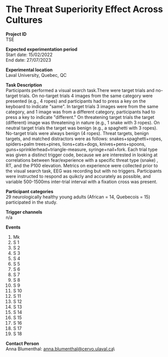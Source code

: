# The Threat Superiority Effect Across Cultures
**Project ID**\
TSE

**Expected experimentation period**\
Start date: 15/02/2022\
End date: 27/07/2023

**Experimental location**\
Laval University, Quebec, QC

**Task Description**\
Participants performed a visual search task.There were target trials and no-target trials. On no-target trials 4 images from the same category were presented (e.g., 4 ropes) and participants had to press a key on the keyboard to indicate "same". In target trials 3 images were from the same category, and 1 image was from a different category, participants had to press a key to indicate "different." On threatening target trials the  target (different) image was threatening in nature (e.g., 1 snake with 3 ropes). On neutral target trials the target was benign (e.g., a spaghetti with 3 ropes). No-target trials were always benign (4 ropes). Threat targets, benign targets, and matched distractors were as follows: snakes+spaghetti+ropes, spiders+palm trees+pines, lions+cats+dogs, knives+pens+spoons, guns+sprinklerhead+triangle-measure, syringe+nail+fork. Each trial type was given a distinct trigger code, because we are interested in looking at correlations between fear/experience with a specific threat type (snake) , RT, and the P100 elevation. Metrics on experience were collected prior to the visual search task, EEG was recording but with no triggers. Participants were instructed to respond as quikcly and accurately as possible, and variable 500-1500ms inter-trial interval with a fixation cross was present.

**Participant categories**\
29 neurologically healthy young adults (African = 14, Quebecois = 15) participated in the study.

**Trigger channels**\
n/a

**Events**
1. Mk
2. S  1
3. S  2
4. S  3
5. S  4
6. S  5
7. S  6
8. S  7
9. S  8
10. S  9
11. S 10
12. S 11
13. S 12
14. S 13
15. S 14
16. S 15
17. S 16
18. S 17
19. S 18

**Contact Person**\
Anna Blumenthal: anna.blumenthal@cervo.ulaval.ca\
